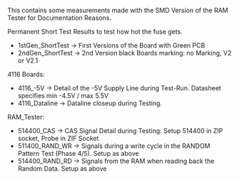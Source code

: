This contains some measurements made with the SMD Version of the RAM Tester 
for Documentation Reasons. 

Permanent Short Test Results to test how hot the fuse gets. 
- 1stGen_ShortTest -> First Versions of the Board with Green PCB
- 2ndGen_ShortTest -> 2nd Version black Boards marking: no Marking, V2 or V2.1

4116 Boards:
- 4116_-5V -> Detail of the -5V Supply Line during Test-Run. Datasheet specifies min -4.5V / max 5.5V
- 4116_Dataline -> Dataline closeup during Testing.

RAM_Tester:
- 514400_CAS -> CAS Signal Detail during Testing. Setup 514400 in ZIP socket, Probe in ZIF Socket
- 511400_RAND_WR -> Signals during a write cycle in the RANDOM Pattern Test (Phase 4/5). Setup as above
- 514400_RAND_RD -> Signals from the RAM when reading back the Random Data. Setup as above
